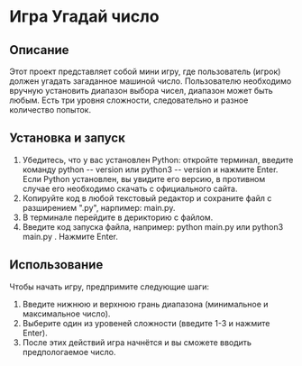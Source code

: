 # Игра Угадай число

## Описание
Этот проект представляет собой мини игру, где пользователь (игрок) должен угадать загаданное машиной число. Пользователю необходимо вручную установить диапазон выбора чисел, диапазон может быть любым. Есть три уровня сложности, следовательно и разное количество попыток.

## Установка и запуск
1. Убедитесь, что у вас установлен Python:
   откройте терминал, введите команду python -- version или python3 -- version и нажмите Enter. Если Python установлен, вы увидите его версию, в противном случае его необходимо скачать с официального сайта.
2. Копируйте код в любой текстовый редактор и сохраните файл с разширением ".py", нарпимер: main.py.
3. В терминале перейдите в дерикторию с файлом.
4. Введите код запуска файла, например: python main.py или python3 main.py . Нажмите Enter.

## Использование
Чтобы начать игру, предпримите следующие шаги:
1. Введите нижнюю и верхнюю грань диапазона (минимальное и максимальное число).
2. Выберите один из уровеней сложности (введите 1-3 и нажмите Enter).
3. После этих действий игра начнётся и вы сможете вводить предпологаемое число.

